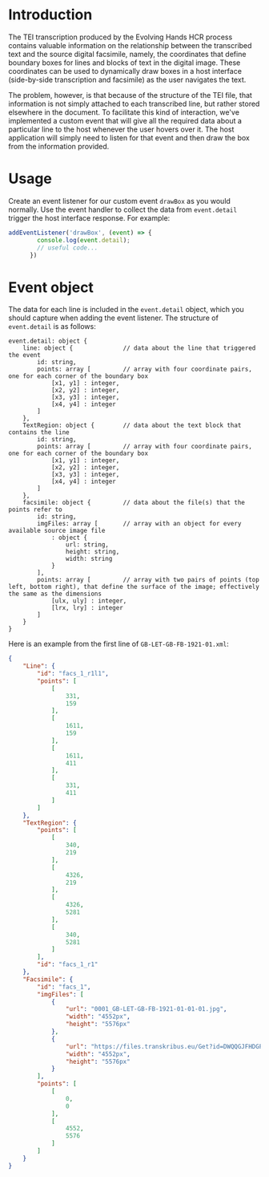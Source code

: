 # Introduction

The TEI transcription produced by the Evolving Hands HCR process contains valuable information on the relationship between the transcribed text and the source digital facsimile, namely, the coordinates that define boundary boxes for lines and blocks of text in the digital image. These coordinates can be used to dynamically draw boxes in a host interface (side-by-side transcription and facsimile) as the user navigates the text.

The problem, however, is that because of the structure of the TEI file, that information is not simply attached to each transcribed line, but rather stored elsewhere in the document. To facilitate this kind of interaction, we've implemented a custom event that will give all the required data about a particular line to the host whenever the user hovers over it. The host application will simply need to listen for that event and then draw the box from the information provided.

# Usage
Create an event listener for our custom event `drawBox` as you would normally. Use the event handler to collect the data from `event.detail` trigger the host interface response. For example:
```js
addEventListener('drawBox', (event) => {
        console.log(event.detail);
        // useful code...
      })
```

# Event object
The data for each line is included in the `event.detail` object, which you should capture when adding the event listener. The structure of `event.detail` is as follows:
```
event.detail: object {
    line: object {              // data about the line that triggered the event
        id: string,
        points: array [         // array with four coordinate pairs, one for each corner of the boundary box
            [x1, y1] : integer,
            [x2, y2] : integer,
            [x3, y3] : integer,
            [x4, y4] : integer
        ]
    },
    TextRegion: object {        // data about the text block that contains the line
        id: string,
        points: array [         // array with four coordinate pairs, one for each corner of the boundary box
            [x1, y1] : integer,
            [x2, y2] : integer,
            [x3, y3] : integer,
            [x4, y4] : integer
        ]
    },
    facsimile: object {         // data about the file(s) that the points refer to
        id: string,
        imgFiles: array [       // array with an object for every available source image file
            : object {
                url: string,
                height: string,
                width: string
            }
        ],
        points: array [         // array with two pairs of points (top left, bottom right), that define the surface of the image; effectively the same as the dimensions
            [ulx, uly] : integer,
            [lrx, lry] : integer
        ]
    }
}
```

Here is an example from the first line of `GB-LET-GB-FB-1921-01.xml`:
```json
{
    "Line": {
        "id": "facs_1_r1l1",
        "points": [
            [
                331,
                159
            ],
            [
                1611,
                159
            ],
            [
                1611,
                411
            ],
            [
                331,
                411
            ]
        ]
    },
    "TextRegion": {
        "points": [
            [
                340,
                219
            ],
            [
                4326,
                219
            ],
            [
                4326,
                5281
            ],
            [
                340,
                5281
            ]
        ],
        "id": "facs_1_r1"
    },
    "Facsimile": {
        "id": "facs_1",
        "imgFiles": [
            {
                "url": "0001_GB-LET-GB-FB-1921-01-01-01.jpg",
                "width": "4552px",
                "height": "5576px"
            },
            {
                "url": "https://files.transkribus.eu/Get?id=DWQQGJFHDGPCSMVRKCNZRNUP&fileType=view",
                "width": "4552px",
                "height": "5576px"
            }
        ],
        "points": [
            [
                0,
                0
            ],
            [
                4552,
                5576
            ]
        ]
    }
}
```
